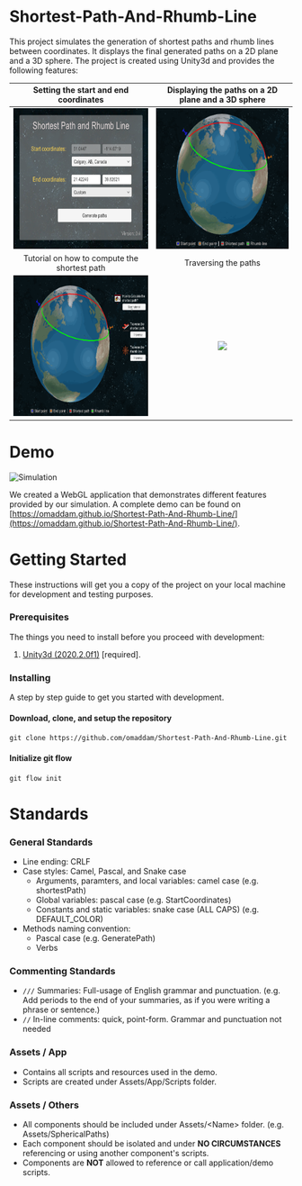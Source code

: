 # Shortest-Path-And-Rhumb-Line
This project simulates the generation of shortest paths and rhumb lines between coordinates. It displays the final generated paths on a 2D plane and a 3D sphere. The project is created using Unity3d and provides the following features:

| Setting the start and end coordinates | Displaying the paths on a 2D plane and a 3D sphere | 
| :-----: | :-------: |
| <img src="docs/SettingCoordinates.png" height="250" /> | <img src="docs/DisplayingPaths.gif" height="250" /> |
| Tutorial on how to compute the shortest path | Traversing the paths |
| <img src="docs/ShortestPathTutorial.gif" height="250" /> | <img src="docs/TraversingPaths.gif" height="250" /> |

# Demo

![Simulation](docs/Simulation.gif)

We created a WebGL application that demonstrates different features provided by our simulation.
A complete demo can be found on [https://omaddam.github.io/Shortest-Path-And-Rhumb-Line/](https://omaddam.github.io/Shortest-Path-And-Rhumb-Line/).

# Getting Started

These instructions will get you a copy of the project on your local machine for development and testing purposes.

### Prerequisites

The things you need to install before you proceed with development:

1) [Unity3d (2020.2.0f1)](https://unity3d.com/get-unity/download/archive) [required].

### Installing

A step by step guide to get you started with development.

#### Download, clone, and setup the repository

```git
git clone https://github.com/omaddam/Shortest-Path-And-Rhumb-Line.git
```

#### Initialize git flow

```git
git flow init
```

# Standards

### General Standards

* Line ending: CRLF
* Case styles: Camel, Pascal, and Snake case
  * Arguments, paramters, and local variables: camel case (e.g. shortestPath)
  * Global variables: pascal case (e.g. StartCoordinates)
  * Constants and static variables: snake case (ALL CAPS) (e.g. DEFAULT_COLOR)
* Methods naming convention:
  * Pascal case (e.g. GeneratePath)
  * Verbs

### Commenting Standards

* `///` Summaries: Full-usage of English grammar and punctuation. (e.g. Add periods to the end of your summaries, as if you were writing a phrase or sentence.)
*  `//` In-line comments: quick, point-form. Grammar and punctuation not needed

### Assets / App

* Contains all scripts and resources used in the demo.
* Scripts are created under Assets/App/Scripts folder.

### Assets / Others

* All components should be included under Assets/\<Name> folder. (e.g. Assets/SphericalPaths)
* Each component should be isolated and under **NO CIRCUMSTANCES** referencing or using another component's scripts.
* Components are **NOT** allowed to reference or call application/demo scripts.